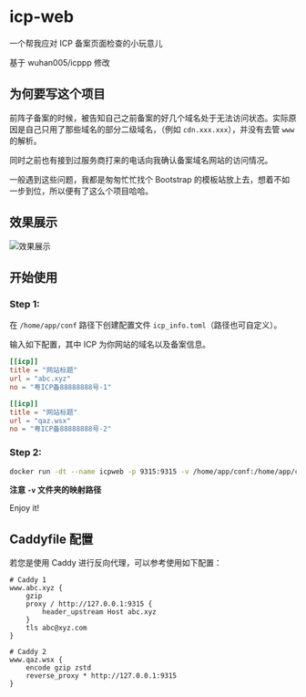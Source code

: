 # icp-web

一个帮我应对 ICP 备案页面检查的小玩意儿

基于 wuhan005/icppp 修改

## 为何要写这个项目

前阵子备案的时候，被告知自己之前备案的好几个域名处于无法访问状态。实际原因是自己只用了那些域名的部分二级域名，（例如 `cdn.xxx.xxx`），并没有去管 `www` 的解析。

同时之前也有接到过服务商打来的电话向我确认备案域名网站的访问情况。

一般遇到这些问题，我都是匆匆忙忙找个 Bootstrap 的模板站放上去，想着不如一步到位，所以便有了这么个项目哈哈。

## 效果展示

![效果展示](https://s2.ax1x.com/2019/12/21/QjCW11.md.png)

## 开始使用

### Step 1:

在 `/home/app/conf` 路径下创建配置文件 `icp_info.toml`（路径也可自定义）。

输入如下配置，其中 ICP 为你网站的域名以及备案信息。

```toml
[[icp]]
title = "网站标题"
url = "abc.xyz"
no = "粤ICP备88888888号-1"

[[icp]]
title = "网站标题"
url = "qaz.wsx"
no = "粤ICP备88888888号-2"
```

### Step 2:

```sh
docker run -dt --name icpweb -p 9315:9315 -v /home/app/conf:/home/app/conf 3telnet/icpweb
```

**注意 `-v` 文件夹的映射路径**

Enjoy it!

## Caddyfile 配置

若您是使用 Caddy 进行反向代理，可以参考使用如下配置：

```caddyfile
# Caddy 1
www.abc.xyz {
    gzip
    proxy / http://127.0.0.1:9315 {
    	header_upstream Host abc.xyz
    }
    tls abc@xyz.com
}
```

```caddyfile
# Caddy 2
www.qaz.wsx {
    encode gzip zstd
    reverse_proxy * http://127.0.0.1:9315
}
```
